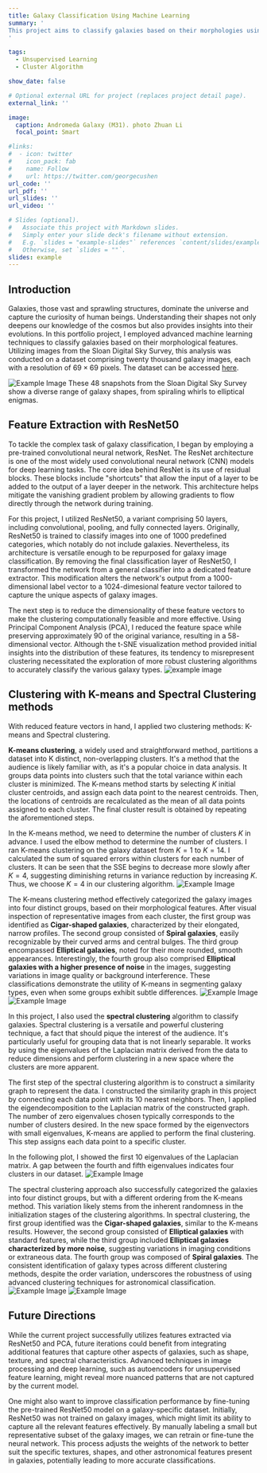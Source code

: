 ```yaml
---
title: Galaxy Classification Using Machine Learning
summary: '
This project aims to classify galaxies based on their morphologies using advanced machine learning techniques.
'

tags:
  - Unsupervised Learning
  - Cluster Algorithm

show_date: false

# Optional external URL for project (replaces project detail page).
external_link: ''

image:
  caption: Andromeda Galaxy (M31). photo Zhuan Li
  focal_point: Smart

#links:
#  - icon: twitter
#    icon_pack: fab
#    name: Follow
#    url: https://twitter.com/georgecushen
url_code: ''
url_pdf: ''
url_slides: ''
url_video: ''

# Slides (optional).
#   Associate this project with Markdown slides.
#   Simply enter your slide deck's filename without extension.
#   E.g. `slides = "example-slides"` references `content/slides/example-slides.md`.
#   Otherwise, set `slides = ""`.
slides: example
---
```


## Introduction
Galaxies, those vast and sprawling structures, dominate the universe and capture the curiosity of human beings. Understanding their shapes not only deepens our knowledge of the cosmos but also provides insights into their evolutions. In this portfolio project, I employed advanced machine learning techniques to classify galaxies based on their morphological features. Utilizing images from the Sloan Digital Sky Survey, this analysis was conducted on a dataset comprising twenty thousand galaxy images, each with a resolution of $69\times69$ pixels. The dataset can be accessed [here](https://www.astro.utoronto.ca/~bovy/Galaxy10/Galaxy10.h5). 

![Example Image](./galaxy.png)
These 48 snapshots from the Sloan Digital Sky Survey show a diverse range of galaxy shapes, from spiraling whirls to elliptical enigmas.


## Feature Extraction with ResNet50
To tackle the complex task of galaxy classification, I began by employing a pre-trained convolutional neural network, ResNet. The ResNet architecture is one of the most widely used convolutional neural network (CNN) models for deep learning tasks. The core idea behind ResNet is its use of residual blocks. These blocks include "shortcuts" that allow the input of a layer to be added to the output of a layer deeper in the network. This architecture helps mitigate the vanishing gradient problem by allowing gradients to flow directly through the network during training. 

For this project, I utilized ResNet50, a variant comprising 50 layers, including convolutional, pooling, and fully connected layers. Originally, ResNet50 is trained to classify images into one of 1000 predefined categories, which notably do not include galaxies. Nevertheless, its architecture is versatile enough to be repurposed for galaxy image classification. By removing the final classification layer of ResNet50, I transformed the network from a general classifier into a dedicated feature extractor. This modification alters the network's output from a $1000$-dimensional label vector to a $1024$-dimesional feature vector tailored to capture the unique aspects of galaxy images.

The next step is to reduce the dimensionality of these feature vectors to make the clustering computationally feasible and more effective. Using Principal Component Analysis (PCA), I reduced the feature space while preserving approximately $90%$ of the original variance, resulting in a $58$-dimensional vector. Although the t-SNE visualization method provided initial insights into the distribution of these features, its tendency to misrepresent clustering necessitated the exploration of more robust clustering algorithms to accurately classify the various galaxy types.
![example image](./tsne.png)




## Clustering with K-means and Spectral Clustering methods
With reduced feature vectors in hand, I applied two clustering methods: K-means and Spectral clustering. 

**K-means clustering**, a widely used and straightforward method, partitions a dataset into K distinct, non-overlapping clusters. It's a method that the audience is likely familiar with, as it's a popular choice in data analysis. It groups data points into clusters such that the total variance within each cluster is minimized. The K-means method starts by selecting $K$ initial cluster centroids, and assign each data point to the nearest centroids. Then, the locations of centroids are recalculated as the mean of all data points assigned to each cluster. The final cluster result is obtained by repeating the aforementioned steps.

In the K-means method, we need to determine the number of clusters $K$ in advance. I used the elbow method to determine the number of clusters. I ran K-means clustering on the galaxy dataset from $K = 1$ to $K=14$. I calculated the sum of squared errors within clusters for each number of clusters. It can be seen that the SSE begins to decrease more slowly after $K=4$, suggesting diminishing returns in variance reduction by increasing $K$. Thus, we choose $K=4$ in our clustering algorithm.
![Example Image](./KmeansValidation.png)


The K-means clustering method effectively categorized the galaxy images into four distinct groups, based on their morphological features. After visual inspection of representative images from each cluster, the first group was identified as **Cigar-shaped galaxies**, characterized by their elongated, narrow profiles. The second group consisted of **Spiral galaxies**, easily recognizable by their curved arms and central bulges. The third group encompassed **Elliptical galaxies**, noted for their more rounded, smooth appearances. Interestingly, the fourth group also comprised **Elliptical galaxies with a higher presence of noise** in the images, suggesting variations in image quality or background interference. These classifications demonstrate the utility of K-means in segmenting galaxy types, even when some groups exhibit subtle differences.
![Example Image](./ResNet50.png)
![Example Image](./kmean.png)



In this project, I also used the **spectral clustering** algorithm to classify galaxies. Spectral clustering is a versatile and powerful clustering technique, a fact that should pique the interest of the audience. It's particularly useful for grouping data that is not linearly separable. It works by using the eigenvalues of the Laplacian matrix derived from the data to reduce dimensions and perform clustering in a new space where the clusters are more apparent.

The first step of the spectral clustering algorithm is to construct a similarity graph to represent the data. I constructed the similarity graph in this project by connecting each data point with its $10$ nearest neighbors. Then, I applied the eigendecomposition to the Laplacian matrix of the constructed graph. The number of zero eigenvalues chosen typically corresponds to the number of clusters desired. In the new space formed by the eigenvectors with small eigenvalues, K-means are applied to perform the final clustering. This step assigns each data point to a specific cluster.

In the following plot, I showed the first $10$ eigenvalues of the Laplacian matrix. A gap between the fourth and fifth eigenvalues indicates four clusters in our dataset.
![Example Image](./SpectralValidation.png)

The spectral clustering approach also successfully categorized the galaxies into four distinct groups, but with a different ordering from the K-means method. This variation likely stems from the inherent randomness in the initialization stages of the clustering algorithms. In spectral clustering, the first group identified was the **Cigar-shaped galaxies**, similar to the K-means results. However, the second group consisted of **Elliptical galaxies** with standard features, while the third group included **Elliptical galaxies characterized by more noise**, suggesting variations in imaging conditions or extraneous data. The fourth group was composed of **Spiral galaxies**. The consistent identification of galaxy types across different clustering methods, despite the order variation, underscores the robustness of using advanced clustering techniques for astronomical classification.
![Example Image](./ResNet50_2.png)
![Example Image](./spectral.png)


## Future Directions

While the current project successfully utilizes features extracted via ResNet50 and PCA, future iterations could benefit from integrating additional features that capture other aspects of galaxies, such as shape, texture, and spectral characteristics. Advanced techniques in image processing and deep learning, such as autoencoders for unsupervised feature learning, might reveal more nuanced patterns that are not captured by the current model.

One might also want to improve classification performance by fine-tuning the pre-trained ResNet50 model on a galaxy-specific dataset. Initially, ResNet50 was not trained on galaxy images, which might limit its ability to capture all the relevant features effectively. By manually labeling a small but representative subset of the galaxy images, we can retrain or fine-tune the neural network. This process adjusts the weights of the network to better suit the specific textures, shapes, and other astronomical features present in galaxies, potentially leading to more accurate classifications.